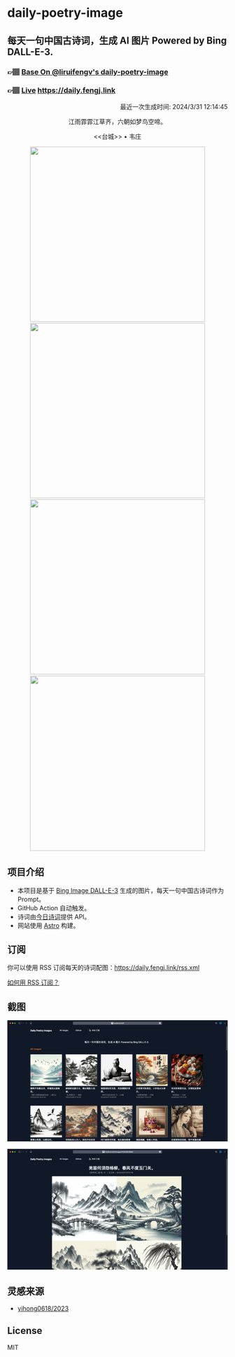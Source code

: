 
# daily-poetry-image

## 每天一句中国古诗词，生成 AI 图片 Powered by Bing DALL-E-3.

### 👉🏽 [Base On @liruifengv's daily-poetry-image](https://github.com/liruifengv/daily-poetry-image)

### 👉🏽 [Live](https://daily.fengj.link) https://daily.fengj.link

<p align="right">
  最近一次生成时间: 2024/3/31 12:14:45
</p>
<p align="center">
江雨霏霏江草齐，六朝如梦鸟空啼。
</p>
<p align="center">
<<台城>> • 韦庄
</p>
<p align="center">
<img src="https://tse2.mm.bing.net/th/id/OIG2.sNME7BNKNF6uDv8hsTIB" height="400" width="400" />
<img src="https://tse4.mm.bing.net/th/id/OIG2.1yZz_MA4K4glUR8XWsFJ" height="400" width="400" />
<img src="https://tse3.mm.bing.net/th/id/OIG2.dBLrJ4j5zp5zdeOLIYO6" height="400" width="400" />
<img src="https://tse1.mm.bing.net/th/id/OIG2.nAoZeuCfYTgA6XmjHke4" height="400" width="400" />
</p>

## 项目介绍

-   本项目是基于 [Bing Image DALL-E-3](https://www.bing.com/images/create) 生成的图片，每天一句中国古诗词作为 Prompt。
-   GitHub Action 自动触发。
-   诗词由[今日诗词](https://www.jinrishici.com/)提供 API。
-   网站使用 [Astro](https://astro.build) 构建。

## 订阅

你可以使用 RSS 订阅每天的诗词配图：https://daily.fengj.link/rss.xml

[如何用 RSS 订阅？](https://zhuanlan.zhihu.com/p/55026716)

## 截图

![图片列表](./screenshots/Snipaste_2023-12-28_21-00-26.png)

![图片详情](./screenshots/Snipaste_2023-12-28_21-00-53.png)

## 灵感来源

-   [yihong0618/2023](https://github.com/yihong0618/2023)

## License

MIT
